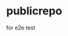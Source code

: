# publicrepo
for e2e test





































































































































































































































































































































































































































































































































































































































































































































































































































































































































































































































































































































































































































































































































































































































































































































































































































































































































































































































































































































































































































































































































































































































































































































































































































































































































































































































































































































































































































































































































































































































































































































































































































































































































































































































































